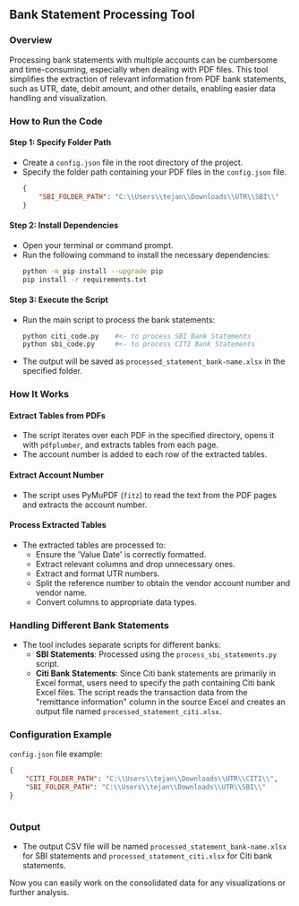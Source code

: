 ## Bank Statement Processing Tool 

### Overview

Processing bank statements with multiple accounts can be cumbersome and time-consuming, especially when dealing with PDF files. This tool simplifies the extraction of relevant information from PDF bank statements, such as UTR, date, debit amount, and other details, enabling easier data handling and visualization.

### How to Run the Code

#### Step 1: Specify Folder Path

- Create a `config.json` file in the root directory of the project.
- Specify the folder path containing your PDF files in the `config.json` file.
  ```json
  {
      "SBI_FOLDER_PATH": "C:\\Users\\tejan\\Downloads\\UTR\\SBI\\"
  }
  ```

#### Step 2: Install Dependencies

- Open your terminal or command prompt.
- Run the following command to install the necessary dependencies:
  ```bash
  python -m pip install --upgrade pip
  pip install -r requirements.txt
  ```

#### Step 3: Execute the Script

- Run the main script to process the bank statements:
  ```bash
  python citi_code.py    #<- to process SBI Bank Statements
  python sbi_code.py     #<- to process CITI Bank Statements
  ```
- The output will be saved as `processed_statement_bank-name.xlsx` in the specified folder.

### How It Works

#### Extract Tables from PDFs

- The script iterates over each PDF in the specified directory, opens it with `pdfplumber`, and extracts tables from each page.
- The account number is added to each row of the extracted tables.

#### Extract Account Number

- The script uses PyMuPDF (`fitz`) to read the text from the PDF pages and extracts the account number.

#### Process Extracted Tables

- The extracted tables are processed to:
  - Ensure the 'Value Date' is correctly formatted.
  - Extract relevant columns and drop unnecessary ones.
  - Extract and format UTR numbers.
  - Split the reference number to obtain the vendor account number and vendor name.
  - Convert columns to appropriate data types.

### Handling Different Bank Statements

- The tool includes separate scripts for different banks:
  - **SBI Statements**: Processed using the `process_sbi_statements.py` script.
  - **Citi Bank Statements**: Since Citi bank statements are primarily in Excel format, users need to specify the path containing Citi bank Excel files. The script reads the transaction data from the "remittance information" column in the source Excel and creates an output file named `processed_statement_citi.xlsx`.

### Configuration Example

`config.json` file example:

```json
{
    "CITI_FOLDER_PATH": "C:\\Users\\tejan\\Downloads\\UTR\\CITI\\",
    "SBI_FOLDER_PATH": "C:\\Users\\tejan\\Downloads\\UTR\\SBI\\"
}
  
```

### Output

- The output CSV file will be named `processed_statement_bank-name.xlsx` for SBI statements and `processed_statement_citi.xlsx` for Citi bank statements.

Now you can easily work on the consolidated data for any visualizations or further analysis.
